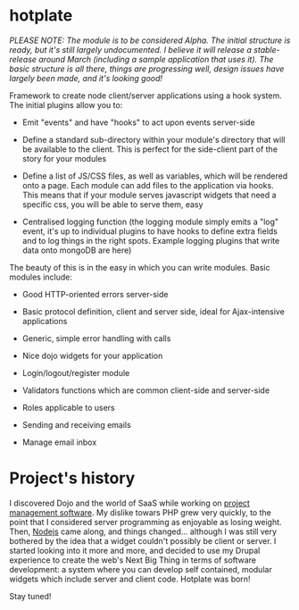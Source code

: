 hotplate
========

_PLEASE NOTE: The module is to be considered Alpha. The initial structure is ready, but it's still largely undocumented. I believe it will release a stable-release around March (including a sample application that uses it). The basic structure is all there, things are progressing well, design issues have largely been made, and it's looking good!_

Framework to create node client/server applications using a hook system. The initial plugins allow you to:

* Emit "events" and have "hooks" to act upon events server-side

* Define a standard sub-directory within your module's directory that will be available to the client. This is perfect for the side-client part of the story for your modules

* Define a list of JS/CSS files, as well as variables, which will be rendered onto a page. Each module can add files to the application via hooks. This means that if your module serves javascript widgets that need a specific css, you will be able to serve them, easy

* Centralised logging function (the logging module simply emits a "log" event, it's up to individual plugins to have hooks to define extra fields and to log things in the right spots. Example logging plugins that write data onto mongoDB are here)

The beauty of this is in the easy in which you can write modules. Basic modules include:

* Good HTTP-oriented errors server-side

* Basic protocol definition, client and server side, ideal for Ajax-intensive applications

* Generic, simple error handling with calls

* Nice dojo widgets for your application

* Login/logout/register module

* Validators functions which are common client-side and server-side

* Roles applicable to users

* Sending and receiving emails

* Manage email inbox

# Project's history

I discovered Dojo and the world of SaaS while working on [project management software](http://www.apollohq.com). My dislike towars PHP grew very quickly, to the point that I considered server programming as enjoyable as losing weight. Then, [Nodejs](http://www.nodejs.org/) came along, and things changed... although I was still very bothered by the idea that a widget couldn't possibly be client or server. I started looking into it more and more, and decided to use my Drupal experience to create the web's Next Big Thing in terms of software development: a system where you can develop self contained, modular widgets which include server and client code. Hotplate was born!


Stay tuned!
